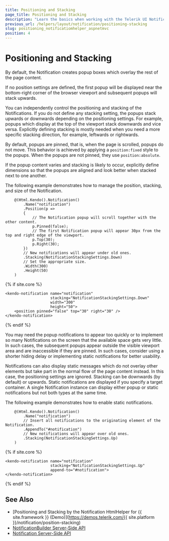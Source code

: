 ```yaml
---
title: Positioning and Stacking
page_title: Positioning and Stacking
description: "Learn the basics when working with the Telerik UI Notification component for {{ site.framework }}."
previous_url: /helpers/layout/notification/positioning-stacking
slug: positioning_notificatiomhelper_aspnetmvc
position: 4
---
```


# Positioning and Stacking

By default, the Notification creates popup boxes which overlay the rest of the page content.

If no position settings are defined, the first popup will be displayed near the bottom-right corner of the browser viewport and subsequent popups will stack upwards.

You can independently control the positioning and stacking of the Notifications. If you do not define any stacking setting, the popups stack upwards or downwards depending on the positioning settings. For example, popups which display at the top of the viewport stack downwards and vice versa. Explicitly defining stacking is mostly needed when you need a more specific stacking direction, for example, leftwards or rightwards.

By default, popups are pinned, that is, when the page is scrolled, popups do not move. This behavior is achieved by applying a `position:fixed` style to the popups. When the popups are not pinned, they use `position:absolute`.

If the popup content varies and stacking is likely to occur, explicitly define dimensions so that the popups are aligned and look better when stacked next to one another.

The following example demonstrates how to manage the position, stacking, and size of the Notification.

```HtmlHelper
    @(Html.Kendo().Notification()
        .Name("notification")
        .Position(p =>
        {
            // The Notification popup will scroll together with the other content.
            p.Pinned(false);
            // The first Notification popup will appear 30px from the top and right edge of the viewport.
            p.Top(30);
            p.Right(30);
        })
        // New notifications will appear under old ones.
        .Stacking(NotificationStackingSettings.Down)
        // Set the appropriate size.
        .Width(300)
        .Height(50)
    )
```
{% if site.core %}
```TagHelper
<kendo-notification name="notification"
                    stacking="NotificationStackingSettings.Down"
                    width="300"
                    height="50">
    <position pinned="false" top="30" right="30" />
</kendo-notification>
```
{% endif %}

You may need the popup notifications to appear too quickly or to implement so many Notifications on the screen that the available space gets very little. In such cases, the subsequent popups appear outside the visible viewport area and are inaccessible if they are pinned. In such cases, consider using a shorter hiding delay or implementing static notifications for better usability.

Notifications can also display static messages which do not overlay other elements but take part in the normal flow of the page content instead. In this case, the positioning settings are ignored. Stacking can be downwards (by default) or upwards. Static notifications are displayed if you specify a target container. A single Notification instance can display either popup or static notifications but not both types at the same time.

The following example demonstrates how to enable static notifications.

```HtmlHelper
    @(Html.Kendo().Notification()
        .Name("notification")
        // Insert all notifications to the originating element of the Notification.
        .AppendTo("#notification")
        // New notifications will appear over old ones.
        .Stacking(NotificationStackingSettings.Up)
    )
```
{% if site.core %}
```TagHelper
<kendo-notification name="notification"
                    stacking="NotificationStackingSettings.Up"
                    append-to="#notification">
</kendo-notification>
```
{% endif %}

## See Also

* [Positioning and Stacking by the Notification HtmlHelper for {{ site.framework }} (Demo)](https://demos.telerik.com/{{ site.platform }}/notification/position-stacking)
* [NotificationBuilder Server-Side API](/api/Kendo.Mvc.UI.Fluent/NotificationBuilder)
* [Notification Server-Side API](/api/notification)
